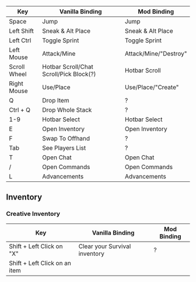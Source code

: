 |Key|Vanilla Binding|Mod Binding|
|-|-|-|
|Space|Jump|Jump
|Left Shift|Sneak & Alt Place|Sneak & Alt Place|
|Left Ctrl|Toggle Sprint|Toggle Sprint|
|Left Mouse|Attack/Mine|Attack/Mine/"Destroy"|
|Scroll Wheel|Hotbar Scroll/Chat Scroll/Pick Block(?)|Hotbar Scroll|
|Right Mouse|Use/Place|Use/Place/"Create"|
|Q|Drop Item|?|
|Ctrl + Q|Drop Whole Stack|?|
|1-9|Hotbar Select|Hotbar Select|
|E|Open Inventory|Open Inventory|
|F|Swap To Offhand|?|
|Tab|See Players List|?|
|T|Open Chat|Open Chat|
|/|Open Commands|Open Commands|
|L|Advancements|Advancements|

## Inventory
### Creative Inventory

|Key|Vanilla Binding|Mod Binding|
|-|-|-|
|Shift + Left Click on "X"|Clear your Survival inventory|?|
|Shift + Left Click on an item|
